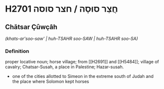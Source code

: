 # H2701 חֲצַר סוּסָה / חצר סוסה

## Chătsar Çûwçâh

_(khats-ar'soo-saw' | huh-TSAHR soo-SAW | huh-TSAHR soo-SA)_

### Definition

proper locative noun; horse village; from [[H2691]] and [[H5484]]; village of cavalry; Chatsar-Susah, a place in Palestine; Hazar-susah.

- one of the cities allotted to Simeon in the extreme south of Judah and the place where Solomon kept horses
